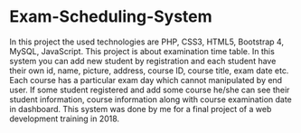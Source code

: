 # Exam-Scheduling-System
In this project the used technologies are PHP, CSS3, HTML5, Bootstrap 4, MySQL, JavaScript. This project is about examination time table. In this system you can add new student by registration and each student have their own id, name, picture, address, course ID, course title, exam date etc. Each course has a particular exam day which cannot manipulated by end user. If some student registered and add some course he/she can see their student information, course information along with course examination date in dashboard. This system was done by me for a final project of a web development training in 2018. 
